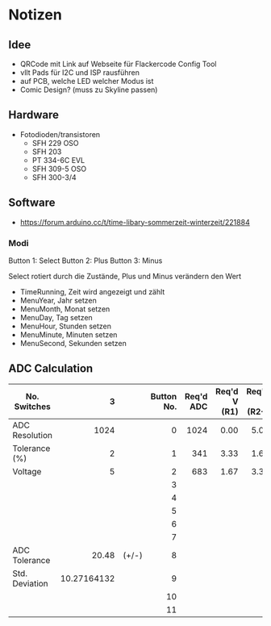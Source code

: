 # Notizen

## Idee

- QRCode mit Link auf Webseite für Flackercode Config Tool
- vllt Pads für I2C und ISP rausführen
- auf PCB, welche LED welcher Modus ist
- Comic Design? (muss zu Skyline passen)

## Hardware
- Fotodioden/transistoren
    - SFH 229 OSO
    - SFH 203
    - PT 334-6C EVL
    - SFH 309-5 OSO
    - SFH 300-3/4

## Software
- https://forum.arduino.cc/t/time-libary-sommerzeit-winterzeit/221884


### Modi
Button 1: Select
Button 2: Plus
Button 3: Minus

Select rotiert durch die Zustände, Plus und Minus verändern den Wert

- TimeRunning, Zeit wird angezeigt und zählt          
- MenuYear, Jahr setzen
- MenuMonth, Monat setzen
- MenuDay, Tag setzen
- MenuHour, Stunden setzen
- MenuMinute, Minuten setzen
- MenuSecond, Sekunden setzen 

## ADC Calculation
| No. Switches    |           3 |        | Button No. | Req'd ADC | Req'd V (R1) | Req'd V (R2+) | Req'd R | Closest R | Actual V (R1) | Actual V (R2+) | Actual ADC | Diff from prev. | In Tolerance | Current (mA) |
|-----------------|------------:|--------|-----------:|----------:|-------------:|--------------:|--------:|----------:|--------------:|---------------:|-----------:|----------------:|-------------:|-------------:|
| ADC Resolution  |        1024 |        |          0 |      1024 |         0.00 |          5.00 |   47000 |     47000 |          5.00 |           0.00 |          0 |               0 |          N/A |         0.11 |
| Tolerance (%)   |           2 |        |          1 |       341 |         3.33 |          1.67 |   23500 |     24000 |          3.31 |           1.69 |        346 |             346 |          YES |         0.07 |
| Voltage         |           5 |        |          2 |       683 |         1.67 |          3.33 |   70500 |     68000 |          1.69 |           3.31 |        678 |             332 |          YES |         0.04 |
|                 |             |        |          3 |           |              |               |         |           |               |                |            |                 |              |              |
|                 |             |        |          4 |           |              |               |         |           |               |                |            |                 |              |              |
|                 |             |        |          5 |           |              |               |         |           |               |                |            |                 |              |              |
|                 |             |        |          6 |           |              |               |         |           |               |                |            |                 |              |              |
|                 |             |        |          7 |           |              |               |         |           |               |                |            |                 |              |              |
| ADC Tolerance   |       20.48 |  (+/-) |          8 |           |              |               |         |           |               |                |            |                 |              |              |
| Std. Deviation  | 10.27164132 |        |          9 |           |              |               |         |           |               |                |            |                 |              |              |
|                 |             |        |         10 |           |              |               |         |           |               |                |            |                 |              |              |
|                 |             |        |         11 |           |              |               |         |           |               |                |            |                 |              |              |